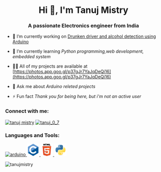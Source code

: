 <h1 align="center">Hi 👋, I'm Tanuj Mistry</h1>
<h3 align="center">A passionate Electronics engineer from India</h3>

- 🔭 I’m currently working on [Drunken driver and alcohol detection using Arduino](https://photos.app.goo.gl/p37gJr7YaJqDeQi16)

- 🌱 I’m currently learning *Python programming,web development, embedded system*

- 👨‍💻 All of my projects are available at [https://photos.app.goo.gl/p37gJr7YaJqDeQi16](https://photos.app.goo.gl/p37gJr7YaJqDeQi16)

- 💬 Ask me about *Arduino releted projects*

- ⚡ Fun fact *Thank you for being here, but i'm not an active user*

<h3 align="left">Connect with me:</h3>
<p align="left">
<a href="https://linkedin.com/in/tanuj mistry" target="blank"><img align="center" src="https://raw.githubusercontent.com/rahuldkjain/github-profile-readme-generator/master/src/images/icons/Social/linked-in-alt.svg" alt="tanuj mistry" height="30" width="40" /></a>
<a href="https://instagram.com/tanuj_0_7" target="blank"><img align="center" src="https://raw.githubusercontent.com/rahuldkjain/github-profile-readme-generator/master/src/images/icons/Social/instagram.svg" alt="tanuj_0_7" height="30" width="40" /></a>
</p>

<h3 align="left">Languages and Tools:</h3>
<p align="left"> <a href="https://www.arduino.cc/" target="_blank" rel="noreferrer"> <img src="https://cdn.worldvectorlogo.com/logos/arduino-1.svg" alt="arduino" width="40" height="40"/> </a> <a href="https://www.cprogramming.com/" target="_blank" rel="noreferrer"> <img src="https://raw.githubusercontent.com/devicons/devicon/master/icons/c/c-original.svg" alt="c" width="40" height="40"/> </a> <a href="https://www.w3.org/html/" target="_blank" rel="noreferrer"> <img src="https://raw.githubusercontent.com/devicons/devicon/master/icons/html5/html5-original-wordmark.svg" alt="html5" width="40" height="40"/> </a> <a href="https://www.python.org" target="_blank" rel="noreferrer"> <img src="https://raw.githubusercontent.com/devicons/devicon/master/icons/python/python-original.svg" alt="python" width="40" height="40"/> </a> </p>

<p><img align="center" src="https://github-readme-stats.vercel.app/api/top-langs?username=tanujmistry&show_icons=true&locale=en&layout=compact" alt="tanujmistry" /></p>
